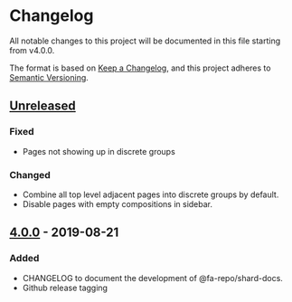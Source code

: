 # Changelog
All notable changes to this project will be documented in this file starting from v4.0.0.

The format is based on [Keep a Changelog](https://keepachangelog.com/en/1.0.0/),
and this project adheres to [Semantic Versioning](https://semver.org/spec/v2.0.0.html).

## [Unreleased]
### Fixed
- Pages not showing up in discrete groups
### Changed
- Combine all top level adjacent pages into discrete groups by default.
- Disable pages with empty compositions in sidebar.

## [4.0.0] - 2019-08-21
### Added
- CHANGELOG to document the development of @fa-repo/shard-docs.
- Github release tagging

[Unreleased]: https://github.com/fa-repo/shard-docs/compare/v4.0.0...HEAD
[4.0.0]: https://github.com/fa-repo/shard-docs/compare/v3.1.0...v4.0.0